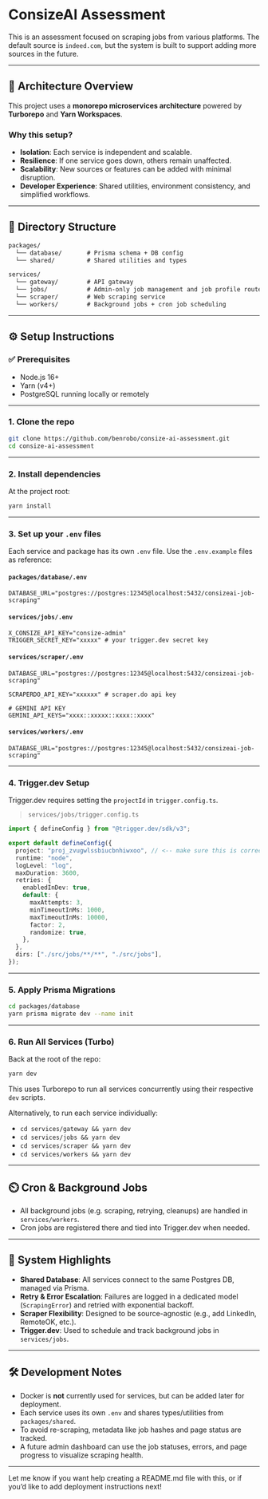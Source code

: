 # **ConsizeAI Assessment**

This is an assessment focused on scraping jobs from various platforms. The default source is `indeed.com`, but the system is built to support adding more sources in the future.

---

## 🧱 Architecture Overview

This project uses a **monorepo microservices architecture** powered by **Turborepo** and **Yarn Workspaces**.

### Why this setup?

- **Isolation**: Each service is independent and scalable.
- **Resilience**: If one service goes down, others remain unaffected.
- **Scalability**: New sources or features can be added with minimal disruption.
- **Developer Experience**: Shared utilities, environment consistency, and simplified workflows.

---

## 📁 Directory Structure

```txt
packages/
  └── database/       # Prisma schema + DB config
  └── shared/         # Shared utilities and types

services/
  └── gateway/        # API gateway
  └── jobs/           # Admin-only job management and job profile routes
  └── scraper/        # Web scraping service
  └── workers/        # Background jobs + cron job scheduling
```

---

## ⚙️ Setup Instructions

### ✅ Prerequisites

- Node.js 16+
- Yarn (v4+)
- PostgreSQL running locally or remotely

---

### 1. **Clone the repo**

```bash
git clone https://github.com/benrobo/consize-ai-assessment.git
cd consize-ai-assessment
```

---

### 2. **Install dependencies**

At the project root:

```bash
yarn install
```

---

### 3. **Set up your `.env` files**

Each service and package has its own `.env` file. Use the `.env.example` files as reference:

#### `packages/database/.env`

```env
DATABASE_URL="postgres://postgres:12345@localhost:5432/consizeai-job-scraping"
```

#### `services/jobs/.env`

```env
X_CONSIZE_API_KEY="consize-admin"
TRIGGER_SECRET_KEY="xxxxx" # your trigger.dev secret key
```

#### `services/scraper/.env`

```env
DATABASE_URL="postgres://postgres:12345@localhost:5432/consizeai-job-scraping"

SCRAPERDO_API_KEY="xxxxxx" # scraper.do api key

# GEMINI API KEY
GEMINI_API_KEYS="xxxx::xxxxx::xxxx::xxxx"
```

#### `services/workers/.env`

```env
DATABASE_URL="postgres://postgres:12345@localhost:5432/consizeai-job-scraping"
```

---

### 4. **Trigger.dev Setup**

Trigger.dev requires setting the `projectId` in `trigger.config.ts`.

> `services/jobs/trigger.config.ts`

```ts
import { defineConfig } from "@trigger.dev/sdk/v3";

export default defineConfig({
  project: "proj_zvugwlssbiucbnhiwxoo", // <-- make sure this is correct
  runtime: "node",
  logLevel: "log",
  maxDuration: 3600,
  retries: {
    enabledInDev: true,
    default: {
      maxAttempts: 3,
      minTimeoutInMs: 1000,
      maxTimeoutInMs: 10000,
      factor: 2,
      randomize: true,
    },
  },
  dirs: ["./src/jobs/**/**", "./src/jobs"],
});
```

---

### 5. **Apply Prisma Migrations**

```bash
cd packages/database
yarn prisma migrate dev --name init
```

---

### 6. **Run All Services (Turbo)**

Back at the root of the repo:

```bash
yarn dev
```

This uses Turborepo to run all services concurrently using their respective `dev` scripts.

Alternatively, to run each service individually:

- `cd services/gateway && yarn dev`
- `cd services/jobs && yarn dev`
- `cd services/scraper && yarn dev`
- `cd services/workers && yarn dev`

---

## ⏲️ Cron & Background Jobs

- All background jobs (e.g. scraping, retrying, cleanups) are handled in `services/workers`.
- Cron jobs are registered there and tied into Trigger.dev when needed.

---

## 🧠 System Highlights

- **Shared Database**: All services connect to the same Postgres DB, managed via Prisma.
- **Retry & Error Escalation**: Failures are logged in a dedicated model (`ScrapingError`) and retried with exponential backoff.
- **Scraper Flexibility**: Designed to be source-agnostic (e.g., add LinkedIn, RemoteOK, etc.).
- **Trigger.dev**: Used to schedule and track background jobs in `services/jobs`.

---

## 🛠️ Development Notes

- Docker is **not** currently used for services, but can be added later for deployment.
- Each service uses its own `.env` and shares types/utilities from `packages/shared`.
- To avoid re-scraping, metadata like job hashes and page status are tracked.
- A future admin dashboard can use the job statuses, errors, and page progress to visualize scraping health.

---

Let me know if you want help creating a README.md file with this, or if you’d like to add deployment instructions next!
